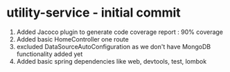 # utility-service  - initial commit
1. Added Jacoco plugin to generate code coverage report  : 90% coverage
2. Added basic HomeController one route
3. excluded DataSourceAutoConfiguration as we don't have MongoDB functionality added yet
4. Added basic spring dependencies like web, devtools, test, lombok
#